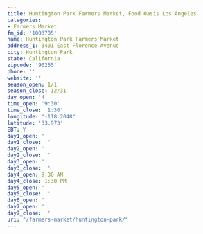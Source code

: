 ```yaml
---
title: Huntington Park Farmers Market, Food Oasis Los Angeles
categories:
- Farmers Market
fm_id: '1003705'
name: Huntington Park Farmers Market
address_1: 3401 East Florence Avenue
city: Huntington Park
state: California
zipcode: '90255'
phone: ''
website: ''
season_open: 1/1
season_close: 12/31
day_open: '4'
time_open: '9:30'
time_close: '1:30'
longitude: "-118.2048"
latitude: '33.973'
EBT: Y
day1_open: ''
day1_close: ''
day2_open: ''
day2_close: ''
day3_open: ''
day3_close: ''
day4_open: 9:30 AM
day4_close: 1:30 PM
day5_open: ''
day5_close: ''
day6_open: ''
day7_open: ''
day7_close: ''
uri: "/farmers-market/huntington-park/"
---
```


